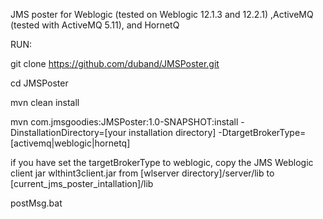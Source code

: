 JMS poster for Weblogic (tested on Weblogic 12.1.3 and 12.2.1) ,ActiveMQ (tested with ActiveMQ 5.11), and HornetQ

RUN:

git clone https://github.com/duband/JMSPoster.git

cd JMSPoster

mvn clean install

mvn com.jmsgoodies:JMSPoster:1.0-SNAPSHOT:install -DinstallationDirectory=[your installation directory] -DtargetBrokerType=[activemq|weblogic|hornetq]

if you have set the targetBrokerType to weblogic, copy the JMS Weblogic client jar wlthint3client.jar from [wlserver directory]/server/lib to [current_jms_poster_intallation]/lib
 
postMsg.bat

